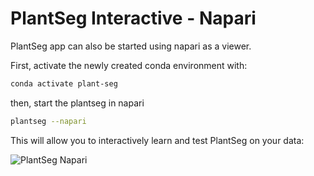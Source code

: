 # PlantSeg Interactive - Napari

PlantSeg app can also be started using napari as a viewer.

First, activate the newly created conda environment with:

```bash
conda activate plant-seg
```

then, start the plantseg in napari

```bash
plantseg --napari
```

This will allow you to interactively learn and test PlantSeg on your data:

![PlantSeg Napari](https://github.com/kreshuklab/plant-seg/raw/assets/images/plantseg_napari.png)
